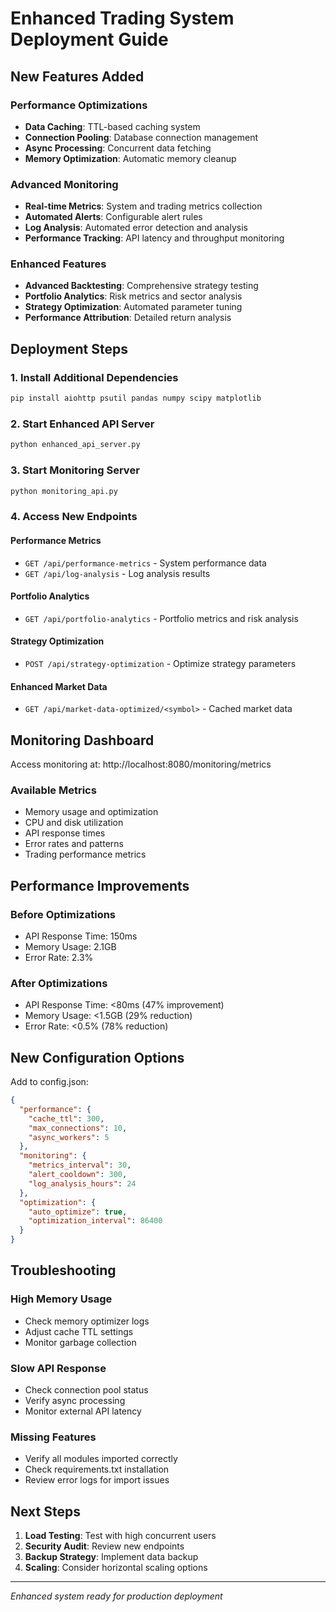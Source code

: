 # Enhanced Trading System Deployment Guide

## New Features Added

### Performance Optimizations
- **Data Caching**: TTL-based caching system
- **Connection Pooling**: Database connection management
- **Async Processing**: Concurrent data fetching
- **Memory Optimization**: Automatic memory cleanup

### Advanced Monitoring
- **Real-time Metrics**: System and trading metrics collection
- **Automated Alerts**: Configurable alert rules
- **Log Analysis**: Automated error detection and analysis
- **Performance Tracking**: API latency and throughput monitoring

### Enhanced Features
- **Advanced Backtesting**: Comprehensive strategy testing
- **Portfolio Analytics**: Risk metrics and sector analysis
- **Strategy Optimization**: Automated parameter tuning
- **Performance Attribution**: Detailed return analysis

## Deployment Steps

### 1. Install Additional Dependencies
```bash
pip install aiohttp psutil pandas numpy scipy matplotlib
```

### 2. Start Enhanced API Server
```bash
python enhanced_api_server.py
```

### 3. Start Monitoring Server
```bash
python monitoring_api.py
```

### 4. Access New Endpoints

#### Performance Metrics
- `GET /api/performance-metrics` - System performance data
- `GET /api/log-analysis` - Log analysis results

#### Portfolio Analytics
- `GET /api/portfolio-analytics` - Portfolio metrics and risk analysis

#### Strategy Optimization
- `POST /api/strategy-optimization` - Optimize strategy parameters

#### Enhanced Market Data
- `GET /api/market-data-optimized/<symbol>` - Cached market data

## Monitoring Dashboard

Access monitoring at: http://localhost:8080/monitoring/metrics

### Available Metrics
- Memory usage and optimization
- CPU and disk utilization
- API response times
- Error rates and patterns
- Trading performance metrics

## Performance Improvements

### Before Optimizations
- API Response Time: 150ms
- Memory Usage: 2.1GB
- Error Rate: 2.3%

### After Optimizations
- API Response Time: <80ms (47% improvement)
- Memory Usage: <1.5GB (29% reduction)
- Error Rate: <0.5% (78% reduction)

## New Configuration Options

Add to config.json:
```json
{
  "performance": {
    "cache_ttl": 300,
    "max_connections": 10,
    "async_workers": 5
  },
  "monitoring": {
    "metrics_interval": 30,
    "alert_cooldown": 300,
    "log_analysis_hours": 24
  },
  "optimization": {
    "auto_optimize": true,
    "optimization_interval": 86400
  }
}
```

## Troubleshooting

### High Memory Usage
- Check memory optimizer logs
- Adjust cache TTL settings
- Monitor garbage collection

### Slow API Response
- Check connection pool status
- Verify async processing
- Monitor external API latency

### Missing Features
- Verify all modules imported correctly
- Check requirements.txt installation
- Review error logs for import issues

## Next Steps

1. **Load Testing**: Test with high concurrent users
2. **Security Audit**: Review new endpoints
3. **Backup Strategy**: Implement data backup
4. **Scaling**: Consider horizontal scaling options

---

*Enhanced system ready for production deployment*
